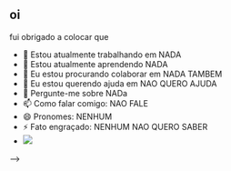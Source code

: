 ## oi
fui obrigado a colocar que

- 🔭 Estou atualmente trabalhando em NADA
- 🌱 Estou atualmente aprendendo NADA 
- 👯 Eu estou procurando colaborar em NADA TAMBEM
- 🤔 Eu estou querendo ajuda em NAO QUERO AJUDA
- 💬 Pergunte-me sobre NADa
- 📫 Como falar comigo: NAO FALE
- 😄 Pronomes: NENHUM
- ⚡ Fato engraçado: NENHUM NAO QUERO SABER
- ![](https://tenor.com/pt-BR/view/spongebob-spongebob-meme-spongebob-mafia-mafia-money-gif-12714856527416165903)

-->
